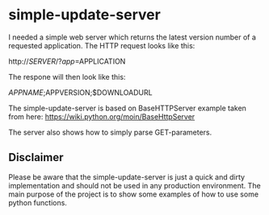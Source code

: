 # simple-update-server

I needed a simple web server which returns the latest version number of a
requested application. The HTTP request looks like this:

  http://$SERVER/?app=$APPLICATION

The respone will then look like this:

  $APPNAME;$APPVERSION;$DOWNLOADURL

The simple-update-server is based on BaseHTTPServer example taken from here:
https://wiki.python.org/moin/BaseHttpServer

The server also shows how to simply parse GET-parameters.

## Disclaimer

Please be aware that the simple-update-server is just a quick and dirty
implementation and should not be used in any production environment. The main
purpose of the project is to show some examples of how to use some python
functions.

